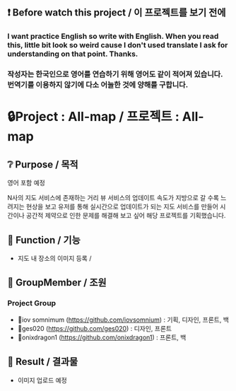 
## ❗ Before watch this project / 이 프로젝트를 보기 전에
### I want practice English so write with English. When you read this, little bit look so weird cause I don't used translate I ask for understanding on that point. Thanks.
### 작성자는 한국인으로 영어를 연습하기 위해 영어도 같이 적어져 있습니다. 번역기를 이용하지 않기에 다소 어눌한 것에 양해를 구합니다.

# 🔒Project : All-map / 프로젝트 : All-map

## ❔ Purpose / 목적
영어 포함 예정

N사의 지도 서비스에 존재하는 거리 뷰 서비스의 업데이트 속도가 지방으로 갈 수록 느려지는 현상을 보고 유저를 통해 실시간으로 업데이트가 되는 지도 서비스를 만들어 시간이나 공간적 제약으로 인한 문제를 해결해 보고 싶어 해당 프로젝트를 기획했습니다.
  

## 🎁 Function / 기능
- 지도 내 장소의 이미지 등록 / 


## 👏 GroupMember / 조원
### Project Group
- 🧑iov somnimum (https://github.com/iovsomnium) : 기획, 디자인, 프론트, 백
- 🧑ges020 (https://github.com/ges020) : 디자인, 프론트
- 🧑onixdragon1 (https://github.com/onixdragon1) : 프론트, 백

## 🤔 Result / 결과물
- 이미지 업로드 예정
